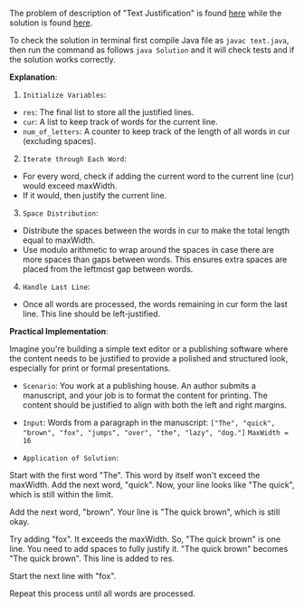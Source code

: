 The problem of description of "Text Justification" is found [here](https://leetcode.com/problems/text-justification/description/) while the solution is found [here](https://github.com/aurimas13/Solutions-To-Problems/blob/main/LeetCode/Java%20Solutions/Text%20Justification/text.java).

To check the solution in terminal first compile Java file as `javac text.java`, then run the command as follows `java Solution` and it will check tests and if the solution works correctly.

**Explanation**:

1. `Initialize Variables`:

- `res`: The final list to store all the justified lines.
- `cur`: A list to keep track of words for the current line.
- `num_of_letters`: A counter to keep track of the length of all words in cur (excluding spaces).

2. `Iterate through Each Word`:

- For every word, check if adding the current word to the current line (cur) would exceed maxWidth.
- If it would, then justify the current line.

3. `Space Distribution`:

- Distribute the spaces between the words in cur to make the total length equal to maxWidth.
- Use modulo arithmetic to wrap around the spaces in case there are more spaces than gaps between words. This ensures extra spaces are placed from the leftmost gap between words.

4. `Handle Last Line`:

- Once all words are processed, the words remaining in cur form the last line. This line should be left-justified.

**Practical Implementation**:

Imagine you're building a simple text editor or a publishing software where the content needs to be justified to provide a polished and structured look, especially for print or formal presentations.

- `Scenario`:
You work at a publishing house. An author submits a manuscript, and your job is to format the content for printing. The content should be justified to align with both the left and right margins.

- `Input`:
Words from a paragraph in the manuscript:
`["The", "quick", "brown", "fox", "jumps", "over", "the", "lazy", "dog."]`
`MaxWidth = 16`

- `Application of Solution`:

Start with the first word "The". This word by itself won't exceed the maxWidth.
Add the next word, "quick". Now, your line looks like "The quick", which is still within the limit.

Add the next word, "brown". Your line is "The quick brown", which is still okay.

Try adding "fox". It exceeds the maxWidth. So, "The quick brown" is one line. You need to add spaces to fully justify it.
"The quick brown" becomes "The quick brown". This line is added to res.

Start the next line with "fox".

Repeat this process until all words are processed.